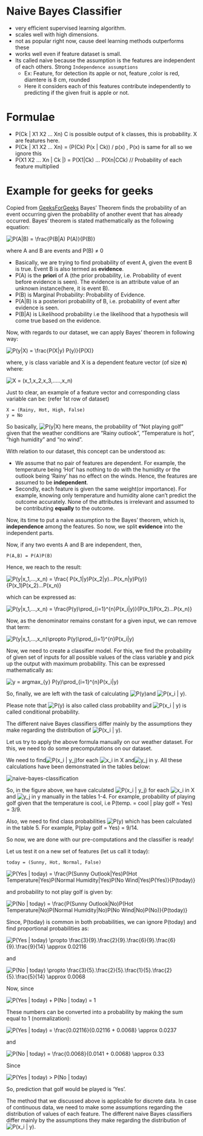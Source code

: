 # Naive Bayes Classifier
- very efficient supervised learning algorithm.
- scales well with high dimensions.
- not as popular right now, cause deel learning methods outperforms these
- works well even if feature dataset is small.
- Its called naive because the assumption is the features are independent of each others. Strong `Independence assumptions`
    - Ex: Feature, for detection its apple or not, feature ,color is red, diamtere is 8 cm, rounded
    - Here it considers each of this features contribute independently to predicting if the given fruit is apple or not.

# Formulae
-  P(Ck | X1 X2 … Xn) C is possible output of k classes, this is probability. X are features here.
-   P(Ck | X1 X2 … Xn) = (P(Ck) P(x | Ck)) / p(x) , P(x) is same for all so we ignore this
-   P(X1 X2 … Xn | Ck |) = P(X1|Ck) ... P(Xn|CCk)  // Probability of each feature multiplied

# Example for geeks for geeks
Copied from [GeeksForGeeks](https://www.geeksforgeeks.org/naive-bayes-classifiers/)
Bayes’ Theorem finds the probability of an event occurring given the probability of another event that has already occurred. Bayes’ theorem is stated mathematically as the following equation:

![ P(A|B) = \frac{P(B|A) P(A)}{P(B)}              ](https://quicklatex.com/cache3/f9/ql_1aed84a77b63869b8c6db45dba209df9_l3.svg "Rendered by QuickLaTeX.com")

where A and B are events and P(B) ≠ 0

*   Basically, we are trying to find probability of event A, given the event B is true. Event B is also termed as ****evidence****.
*   P(A) is the ****priori**** of A (the prior probability, i.e. Probability of event before evidence is seen). The evidence is an attribute value of an unknown instance(here, it is event B).
*   P(B) is Marginal Probability: Probability of Evidence.
*   P(A|B) is a posteriori probability of B, i.e. probability of event after evidence is seen.
*   P(B|A) is Likelihood probability i.e the likelihood that a hypothesis will come true based on the evidence.

Now, with regards to our dataset, we can apply Bayes’ theorem in following way:

![ P(y|X) = \frac{P(X|y) P(y)}{P(X)}              ](https://quicklatex.com/cache3/d8/ql_07fe26be84d36837c49c3328ec5e1dd8_l3.svg "Rendered by QuickLaTeX.com")

where, y is class variable and X is a dependent feature vector (of size **n**) where:

![ X = (x\_1,x\_2,x\_3,.....,x\_n)              ](https://quicklatex.com/cache3/ba/ql_03c3b6dfff061310d40f5e599dd828ba_l3.svg "Rendered by QuickLaTeX.com")

Just to clear, an example of a feature vector and corresponding class variable can be: (refer 1st row of dataset)

    X = (Rainy, Hot, High, False)
    y = No

So basically, ![P(y|X)         ](https://quicklatex.com/cache3/2b/ql_a7ad7a7a3c243cc1cbd126abf9d1af2b_l3.svg "Rendered by QuickLaTeX.com") here means, the probability of “Not playing golf” given that the weather conditions are “Rainy outlook”, “Temperature is hot”, “high humidity” and “no wind”.

With relation to our dataset, this concept can be understood as:

*   We assume that no pair of features are dependent. For example, the temperature being ‘Hot’ has nothing to do with the humidity or the outlook being ‘Rainy’ has no effect on the winds. Hence, the features are assumed to be ****independent****.
*   Secondly, each feature is given the same weight(or importance). For example, knowing only temperature and humidity alone can’t predict the outcome accurately. None of the attributes is irrelevant and assumed to be contributing ****equally**** to the outcome.

Now, its time to put a naive assumption to the Bayes’ theorem, which is, ****independence**** among the features. So now, we split ****evidence**** into the independent parts.

Now, if any two events A and B are independent, then,

    P(A,B) = P(A)P(B)

Hence, we reach to the result:

![ P(y|x\_1,...,x\_n) = \frac{ P(x\_1|y)P(x\_2|y)...P(x\_n|y)P(y)}{P(x\_1)P(x\_2)...P(x\_n)}          ](https://quicklatex.com/cache3/62/ql_1b2dfccb5b8b232047d0b950953b8262_l3.svg "Rendered by QuickLaTeX.com")

which can be expressed as:

![ P(y|x\_1,...,x\_n) = \frac{P(y)\prod\_{i=1}^{n}P(x\_i|y)}{P(x\_1)P(x\_2)...P(x\_n)}          ](https://quicklatex.com/cache3/0a/ql_69e9586fcc286d18b2a61caa8689010a_l3.svg "Rendered by QuickLaTeX.com")

Now, as the denominator remains constant for a given input, we can remove that term:

![ P(y|x\_1,...,x\_n)\propto P(y)\prod\_{i=1}^{n}P(x\_i|y)          ](https://quicklatex.com/cache3/fe/ql_1984ba956d8625b3852c6f33e7bde9fe_l3.svg "Rendered by QuickLaTeX.com")

Now, we need to create a classifier model. For this, we find the probability of given set of inputs for all possible values of the class variable **y** and pick up the output with maximum probability. This can be expressed mathematically as:

![y = argmax\_{y} P(y)\prod\_{i=1}^{n}P(x\_i|y)          ](https://quicklatex.com/cache3/1f/ql_a213dd83d2bd6d27cfb4c52c447ee01f_l3.svg "Rendered by QuickLaTeX.com")

So, finally, we are left with the task of calculating ![ P(y)          ](https://quicklatex.com/cache3/5e/ql_09ba9edf26d6794057a0a17282402c5e_l3.svg "Rendered by QuickLaTeX.com")and ![P(x\_i | y)         ](https://quicklatex.com/cache3/a3/ql_e8d4058ad00d26908d14f73a972c12a3_l3.svg "Rendered by QuickLaTeX.com").

Please note that ![P(y)         ](https://quicklatex.com/cache3/92/ql_cbde8659e426594879ee8a16736fe692_l3.svg "Rendered by QuickLaTeX.com") is also called class probability and ![P(x\_i | y)         ](https://quicklatex.com/cache3/a3/ql_e8d4058ad00d26908d14f73a972c12a3_l3.svg "Rendered by QuickLaTeX.com") is called conditional probability.

The different naive Bayes classifiers differ mainly by the assumptions they make regarding the distribution of ![P(x\_i | y).         ](https://quicklatex.com/cache3/62/ql_06d52151f57f6a36095eedaeca4f4762_l3.svg "Rendered by QuickLaTeX.com")

Let us try to apply the above formula manually on our weather dataset. For this, we need to do some precomputations on our dataset.

We need to find![ P(x\_i | y\_j)          ](https://quicklatex.com/cache3/4e/ql_1e8e860e67e5b20e2b4266f9ddab4d4e_l3.svg "Rendered by QuickLaTeX.com")for each ![x\_i         ](https://quicklatex.com/cache3/be/ql_58d21f221ebca469112732c52da732be_l3.svg "Rendered by QuickLaTeX.com") in X and![y\_j         ](https://quicklatex.com/cache3/69/ql_3c4074bbac38098710c70b9994b54f69_l3.svg "Rendered by QuickLaTeX.com") in y. All these calculations have been demonstrated in the tables below:

![naive-bayes-classification](https://media.geeksforgeeks.org/wp-content/uploads/20231220123018/naive-bayes-classification.webp)

So, in the figure above, we have calculated ![P(x\_i | y\_j)         ](https://quicklatex.com/cache3/16/ql_f7b005e937f9b98267efd72ff0ce4516_l3.svg "Rendered by QuickLaTeX.com") for each ![x\_i         ](https://quicklatex.com/cache3/be/ql_58d21f221ebca469112732c52da732be_l3.svg "Rendered by QuickLaTeX.com") in X and ![y\_j         ](https://quicklatex.com/cache3/69/ql_3c4074bbac38098710c70b9994b54f69_l3.svg "Rendered by QuickLaTeX.com") in y manually in the tables 1-4. For example, probability of playing golf given that the temperature is cool, i.e P(temp. = cool | play golf = Yes) = 3/9.

Also, we need to find class probabilities ![P(y)         ](https://quicklatex.com/cache3/92/ql_cbde8659e426594879ee8a16736fe692_l3.svg "Rendered by QuickLaTeX.com") which has been calculated in the table 5. For example, P(play golf = Yes) = 9/14.

So now, we are done with our pre-computations and the classifier is ready!

Let us test it on a new set of features (let us call it today):

    today = (Sunny, Hot, Normal, False)

![ P(Yes | today) = \frac{P(Sunny Outlook|Yes)P(Hot Temperature|Yes)P(Normal Humidity|Yes)P(No Wind|Yes)P(Yes)}{P(today)}              ](https://quicklatex.com/cache3/37/ql_dc7791b83801e0158aa412d584fce337_l3.svg "Rendered by QuickLaTeX.com")

and probability to not play golf is given by:

![ P(No | today) = \frac{P(Sunny Outlook|No)P(Hot Temperature|No)P(Normal Humidity|No)P(No Wind|No)P(No)}{P(today)}              ](https://quicklatex.com/cache3/94/ql_b53e6b866ac806b5e33841367d44d694_l3.svg "Rendered by QuickLaTeX.com")

Since, P(today) is common in both probabilities, we can ignore P(today) and find proportional probabilities as:

![ P(Yes | today) \propto \frac{3}{9}.\frac{2}{9}.\frac{6}{9}.\frac{6}{9}.\frac{9}{14} \approx 0.02116              ](https://quicklatex.com/cache3/54/ql_813352fa7152dcc55ba22f0415d91c54_l3.svg "Rendered by QuickLaTeX.com")

and

![ P(No | today) \propto \frac{3}{5}.\frac{2}{5}.\frac{1}{5}.\frac{2}{5}.\frac{5}{14} \approx 0.0068              ](https://quicklatex.com/cache3/f7/ql_a052b2bc2ec44a7a5b69055a8cdcf9f7_l3.svg "Rendered by QuickLaTeX.com")

Now, since

![ P(Yes | today) + P(No | today) = 1              ](https://quicklatex.com/cache3/39/ql_4f207b6bfede1f57ae7e6dc1cd0e0639_l3.svg "Rendered by QuickLaTeX.com")

These numbers can be converted into a probability by making the sum equal to 1 (normalization):

![ P(Yes | today) = \frac{0.02116}{0.02116 + 0.0068} \approx 0.0237              ](https://quicklatex.com/cache3/1c/ql_f4621a80d5a5eb3695aea1a11f67591c_l3.svg "Rendered by QuickLaTeX.com")

and

![ P(No | today) = \frac{0.0068}{0.0141 + 0.0068} \approx 0.33              ](https://quicklatex.com/cache3/e7/ql_b1df3ec666d964e6c37129de28ce92e7_l3.svg "Rendered by QuickLaTeX.com")

Since

![ P(Yes | today) > P(No | today)              ](https://quicklatex.com/cache3/74/ql_27d48d50f46c661fee32162431693d74_l3.svg "Rendered by QuickLaTeX.com")

So, prediction that golf would be played is ‘Yes’.

The method that we discussed above is applicable for discrete data. In case of continuous data, we need to make some assumptions regarding the distribution of values of each feature. The different naive Bayes classifiers differ mainly by the assumptions they make regarding the distribution of ![P(x\_i | y).         ](https://quicklatex.com/cache3/62/ql_06d52151f57f6a36095eedaeca4f4762_l3.svg "Rendered by QuickLaTeX.com")
